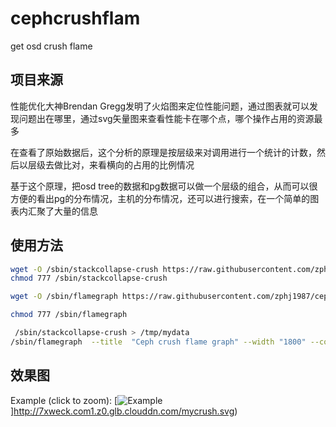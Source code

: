 # cephcrushflam
get osd crush flame

## 项目来源
性能优化大神Brendan Gregg发明了火焰图来定位性能问题，通过图表就可以发现问题出在哪里，通过svg矢量图来查看性能卡在哪个点，哪个操作占用的资源最多

在查看了原始数据后，这个分析的原理是按层级来对调用进行一个统计的计数，然后以层级去做比对，来看横向的占用的比例情况

基于这个原理，把osd tree的数据和pg数据可以做一个层级的组合，从而可以很方便的看出pg的分布情况，主机的分布情况，还可以进行搜索，在一个简单的图表内汇聚了大量的信息

## 使用方法
```bash
wget -O /sbin/stackcollapse-crush https://raw.githubusercontent.com/zphj1987/cephcrushflam/master/stackcollapse-crush.py
chmod 777 /sbin/stackcollapse-crush

wget -O /sbin/flamegraph https://raw.githubusercontent.com/zphj1987/cephcrushflam/master/flamegraph.pl

chmod 777 /sbin/flamegraph

 /sbin/stackcollapse-crush > /tmp/mydata
/sbin/flamegraph  --title  "Ceph crush flame graph" --width "1800" --countname "num" /tmp/mydata > /tmp/mycrush.svg
```
## 效果图
Example (click to zoom):
[![Example](http://7xweck.com1.z0.glb.clouddn.com/mycrush.sv)]http://7xweck.com1.z0.glb.clouddn.com/mycrush.svg)

